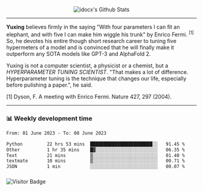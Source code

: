 <div align="center">
    <img align="center" src="https://github-readme-stats.vercel.app/api?username=idocx&show_icons=true&count_private=true&hide_border=true" alt="idocx's Github Stats"></img>
</div>

---

**Yuxing** believes firmly in the saying "With four parameters I can fit an elephant, and with five I can make him wiggle his trunk" by Enrico Fermi. <sup>[1]</sup> So, he devotes his entire though short research career to tuning five hypermeters of a model and is convinced that he will finally make it outperform any SOTA models like GPT-3 and AlphaFold 2.

Yuxing is not a computer scientist, a physicist or a chemist, but a *HYPERPARAMETER TUNING SCIENTIST*. "That makes a lot of difference. Hyperparameter tuning is the technique that changes our life, especially before pulishing a paper.", he said.

[1] Dyson, F. A meeting with Enrico Fermi. Nature 427, 297 (2004).


---

### 📊 Weekly development time
<!--START_SECTION:waka-->

```txt
From: 01 June 2023 - To: 08 June 2023

Python         22 hrs 53 mins  ███████████████████████░░   91.45 %
Other          1 hr 35 mins    █▓░░░░░░░░░░░░░░░░░░░░░░░   06.35 %
Text           21 mins         ▒░░░░░░░░░░░░░░░░░░░░░░░░   01.40 %
textmate       10 mins         ▒░░░░░░░░░░░░░░░░░░░░░░░░   00.71 %
JSON           1 min           ░░░░░░░░░░░░░░░░░░░░░░░░░   00.07 %
```

<!--END_SECTION:waka-->

### 

![Visitor Badge](https://visitor-badge.laobi.icu/badge?page_id=idocx.idocx)